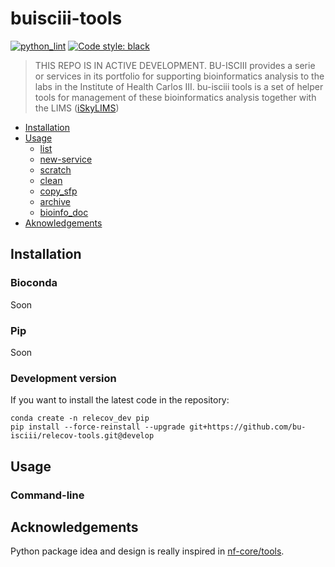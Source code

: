 # buisciii-tools
[![python_lint](https://github.com/BU-ISCIII/buisciii-tools/actions/workflows/python_lint.yml/badge.svg)](https://github.com/BU-ISCIII/buisciii-tools/actions/workflows/python_lint.yml)
[![Code style: black](https://img.shields.io/badge/code%20style-black-000000.svg)](https://github.com/psf/black)

> THIS REPO IS IN ACTIVE DEVELOPMENT.
BU-ISCIII provides a serie or services in its portfolio for supporting bioinformatics analysis to the labs in the Institute of Health Carlos III. bu-isciii tools is a set of helper tools for management of these bioinformatics analysis together with the LIMS ([iSkyLIMS](https://github.com/BU-ISCIII/iSkyLIMS))

* [Installation](#installation)
* [Usage](#usage)
    * [list](#list)
    * [new-service](#new-service)
    * [scratch](#scratch)
    * [clean](#clean)
    * [copy_sfp](#copy_sftp)
    * [archive](#archive)
    * [bioinfo_doc](#bioinfo_doc)
* [Aknowledgements](#aknowledgements)

## Installation

### Bioconda
Soon

### Pip
Soon

### Development version
If you want to install the latest code in the repository:

```
conda create -n relecov_dev pip
pip install --force-reinstall --upgrade git+https://github.com/bu-isciii/relecov-tools.git@develop
```

## Usage

### Command-line


## Acknowledgements
Python package idea and design is really inspired in [nf-core/tools](https://github.com/nf-core/tools).
